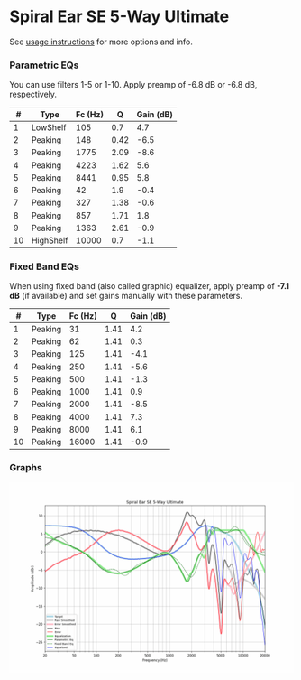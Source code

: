 # Spiral Ear SE 5-Way Ultimate
See [usage instructions](https://github.com/jaakkopasanen/AutoEq#usage) for more options and info.

### Parametric EQs
You can use filters 1-5 or 1-10. Apply preamp of -6.8 dB or -6.8 dB, respectively.

|   # | Type      |   Fc (Hz) |    Q |   Gain (dB) |
|-----|-----------|-----------|------|-------------|
|   1 | LowShelf  |       105 | 0.7  |         4.7 |
|   2 | Peaking   |       148 | 0.42 |        -6.5 |
|   3 | Peaking   |      1775 | 2.09 |        -8.6 |
|   4 | Peaking   |      4223 | 1.62 |         5.6 |
|   5 | Peaking   |      8441 | 0.95 |         5.8 |
|   6 | Peaking   |        42 | 1.9  |        -0.4 |
|   7 | Peaking   |       327 | 1.38 |        -0.6 |
|   8 | Peaking   |       857 | 1.71 |         1.8 |
|   9 | Peaking   |      1363 | 2.61 |        -0.9 |
|  10 | HighShelf |     10000 | 0.7  |        -1.1 |

### Fixed Band EQs
When using fixed band (also called graphic) equalizer, apply preamp of **-7.1 dB** (if available) and set gains manually with these parameters.

|   # | Type    |   Fc (Hz) |    Q |   Gain (dB) |
|-----|---------|-----------|------|-------------|
|   1 | Peaking |        31 | 1.41 |         4.2 |
|   2 | Peaking |        62 | 1.41 |         0.3 |
|   3 | Peaking |       125 | 1.41 |        -4.1 |
|   4 | Peaking |       250 | 1.41 |        -5.6 |
|   5 | Peaking |       500 | 1.41 |        -1.3 |
|   6 | Peaking |      1000 | 1.41 |         0.9 |
|   7 | Peaking |      2000 | 1.41 |        -8.5 |
|   8 | Peaking |      4000 | 1.41 |         7.3 |
|   9 | Peaking |      8000 | 1.41 |         6.1 |
|  10 | Peaking |     16000 | 1.41 |        -0.9 |

### Graphs
![](./Spiral%20Ear%20SE%205-Way%20Ultimate.png)
